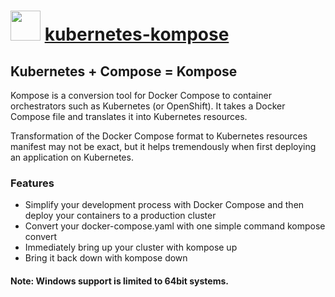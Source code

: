 # <img src="https://cdn.jsdelivr.net/gh/chocolatey-community/chocolatey-packages@e4e529ccc804ac6fac259a658e395e38b42b24f3/icons/kubernetes-kompose.png" width="48" height="48"/> [kubernetes-kompose](https://chocolatey.org/packages/kubernetes-kompose)

## Kubernetes + Compose = Kompose
Kompose is a conversion tool for Docker Compose to container orchestrators such as Kubernetes (or OpenShift).
It takes a Docker Compose file and translates it into Kubernetes resources.

Transformation of the Docker Compose format to Kubernetes resources manifest may not be exact, but it helps tremendously when first deploying an application on Kubernetes.

### Features
* Simplify your development process with Docker Compose and then deploy your containers to a production cluster
* Convert your docker-compose.yaml with one simple command kompose convert
* Immediately bring up your cluster with kompose up
* Bring it back down with kompose down

#### Note: Windows support is limited to 64bit systems.
